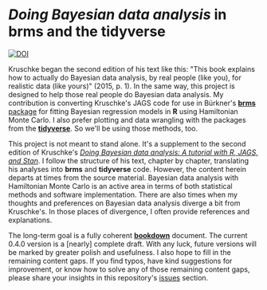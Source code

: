 # *Doing Bayesian data analysis* in brms and the tidyverse

[![DOI](https://zenodo.org/badge/142937787.svg)](https://zenodo.org/badge/latestdoi/142937787)

Kruschke began the second edition of his text like this: "This book explains how to actually do Bayesian data analysis, by real people (like you), for realistic data (like yours)" (2015, p. 1). In the same way, this project is designed to help those real people do Bayesian data analysis. My contribution is converting Kruschke's JAGS code for use in Bürkner's [**brms** package](https://github.com/paul-buerkner/brms) for fitting Bayesian regression models in **R** using Hamiltonian Monte Carlo. I also prefer plotting and data wrangling with the packages from the [**tidyverse**](https://www.tidyverse.org/). So we'll be using those methods, too.

This project is not meant to stand alone. It's a supplement to the second edition of Kruschke's [*Doing Bayesian data analysis: A tutorial with R, JAGS, and Stan*](https://sites.google.com/site/doingbayesiandataanalysis/). I follow the structure of his text, chapter by chapter, translating his analyses into **brms** and **tidyverse** code. However, the content herein departs at times from the source material. Bayesian data analysis with Hamiltonian Monte Carlo is an active area in terms of both statistical methods and software implementation. There are also times when my thoughts and preferences on Bayesian data analysis diverge a bit from Kruschke's. In those places of divergence, I often provide references and explanations.

The long-term goal is a fully coherent [**bookdown**](https://bookdown.org) document. The current 0.4.0 version is a [nearly] complete draft. With any luck, future versions will be marked by greater polish and usefulness. I also hope to fill in the remaining content gaps. If you find typos, have kind suggestions for improvement, or know how to solve any of those remaining content gaps, please share your insights in this repository's [issues](https://github.com/ASKurz/Doing-Bayesian-Data-Analysis-in-brms-and-the-tidyverse/issues) section.

